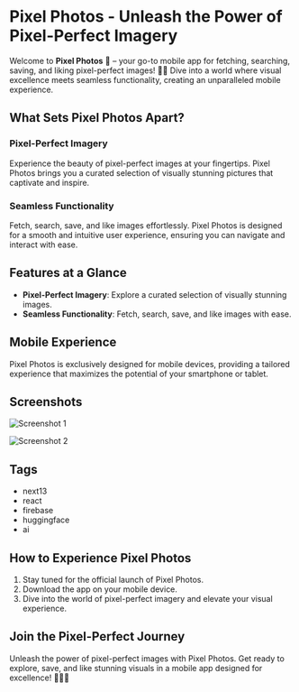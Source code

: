 # Pixel Photos - Unleash the Power of Pixel-Perfect Imagery

Welcome to **Pixel Photos** 📸 – your go-to mobile app for fetching, searching, saving, and liking pixel-perfect images! 🌈🚀 Dive into a world where visual excellence meets seamless functionality, creating an unparalleled mobile experience.

## What Sets Pixel Photos Apart?

### Pixel-Perfect Imagery

Experience the beauty of pixel-perfect images at your fingertips. Pixel Photos brings you a curated selection of visually stunning pictures that captivate and inspire.

### Seamless Functionality

Fetch, search, save, and like images effortlessly. Pixel Photos is designed for a smooth and intuitive user experience, ensuring you can navigate and interact with ease.

## Features at a Glance

- **Pixel-Perfect Imagery**: Explore a curated selection of visually stunning images.
- **Seamless Functionality**: Fetch, search, save, and like images with ease.

## Mobile Experience

Pixel Photos is exclusively designed for mobile devices, providing a tailored experience that maximizes the potential of your smartphone or tablet.

## Screenshots

![Screenshot 1](https://res.cloudinary.com/dqfvbunr2/image/upload/v1709386361/wqpf3ipollrkooocygsx.webp)

![Screenshot 2](https://res.cloudinary.com/dqfvbunr2/image/upload/v1709386361/kt0j5vd210stxvizlatx.webp)

## Tags

- next13
- react
- firebase
- huggingface
- ai

## How to Experience Pixel Photos

1. Stay tuned for the official launch of Pixel Photos.
2. Download the app on your mobile device.
3. Dive into the world of pixel-perfect imagery and elevate your visual experience.

## Join the Pixel-Perfect Journey

Unleash the power of pixel-perfect images with Pixel Photos. Get ready to explore, save, and like stunning visuals in a mobile app designed for excellence! 📸🌈🚀
